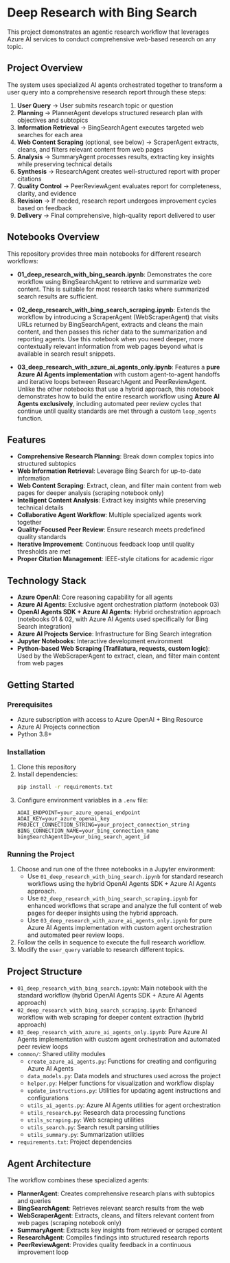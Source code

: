 # Deep Research with Bing Search

This project demonstrates an agentic research workflow that leverages Azure AI services to conduct comprehensive web-based research on any topic.

## Project Overview

The system uses specialized AI agents orchestrated together to transform a user query into a comprehensive research report through these steps:

1. **User Query** → User submits research topic or question
2. **Planning** → PlannerAgent develops structured research plan with objectives and subtopics
3. **Information Retrieval** → BingSearchAgent executes targeted web searches for each area
4. **Web Content Scraping** (optional, see below) → ScraperAgent extracts, cleans, and filters relevant content from web pages
5. **Analysis** → SummaryAgent processes results, extracting key insights while preserving technical details
6. **Synthesis** → ResearchAgent creates well-structured report with proper citations
7. **Quality Control** → PeerReviewAgent evaluates report for completeness, clarity, and evidence
8. **Revision** → If needed, research report undergoes improvement cycles based on feedback
9. **Delivery** → Final comprehensive, high-quality report delivered to user

## Notebooks Overview

This repository provides three main notebooks for different research workflows:

- **01_deep_research_with_bing_search.ipynb**: Demonstrates the core workflow using BingSearchAgent to retrieve and summarize web content. This is suitable for most research tasks where summarized search results are sufficient.

- **02_deep_research_with_bing_search_scraping.ipynb**: Extends the workflow by introducing a ScraperAgent (WebScraperAgent) that visits URLs returned by BingSearchAgent, extracts and cleans the main content, and then passes this richer data to the summarization and reporting agents. Use this notebook when you need deeper, more contextually relevant information from web pages beyond what is available in search result snippets.

- **03_deep_research_with_azure_ai_agents_only.ipynb**: Features a **pure Azure AI Agents implementation** with custom agent-to-agent handoffs and iterative loops between ResearchAgent and PeerReviewAgent. Unlike the other notebooks that use a hybrid approach, this notebook demonstrates how to build the entire research workflow using **Azure AI Agents exclusively**, including automated peer review cycles that continue until quality standards are met through a custom `loop_agents` function.

## Features

- **Comprehensive Research Planning**: Break down complex topics into structured subtopics
- **Web Information Retrieval**: Leverage Bing Search for up-to-date information
- **Web Content Scraping**: Extract, clean, and filter main content from web pages for deeper analysis (scraping notebook only)
- **Intelligent Content Analysis**: Extract key insights while preserving technical details
- **Collaborative Agent Workflow**: Multiple specialized agents work together
- **Quality-Focused Peer Review**: Ensure research meets predefined quality standards
- **Iterative Improvement**: Continuous feedback loop until quality thresholds are met
- **Proper Citation Management**: IEEE-style citations for academic rigor

## Technology Stack

- **Azure OpenAI**: Core reasoning capability for all agents
- **Azure AI Agents**: Exclusive agent orchestration platform (notebook 03)
- **OpenAI Agents SDK + Azure AI Agents**: Hybrid orchestration approach (notebooks 01 & 02, with Azure AI Agents used specifically for Bing Search integration)
- **Azure AI Projects Service**: Infrastructure for Bing Search integration
- **Jupyter Notebooks**: Interactive development environment
- **Python-based Web Scraping (Trafilatura, requests, custom logic)**: Used by the WebScraperAgent to extract, clean, and filter main content from web pages

## Getting Started

### Prerequisites

- Azure subscription with access to Azure OpenAI + Bing Resource
- Azure AI Projects connection
- Python 3.8+

### Installation

1. Clone this repository
2. Install dependencies:
   ```bash
   pip install -r requirements.txt
   ```
3. Configure environment variables in a `.env` file:
   ```
   AOAI_ENDPOINT=your_azure_openai_endpoint
   AOAI_KEY=your_azure_openai_key
   PROJECT_CONNECTION_STRING=your_project_connection_string
   BING_CONNECTION_NAME=your_bing_connection_name
   bingSearchAgentID=your_bing_search_agent_id
   ```

### Running the Project

1. Choose and run one of the three notebooks in a Jupyter environment:
   - Use `01_deep_research_with_bing_search.ipynb` for standard research workflows using the hybrid OpenAI Agents SDK + Azure AI Agents approach.
   - Use `02_deep_research_with_bing_search_scraping.ipynb` for enhanced workflows that scrape and analyze the full content of web pages for deeper insights using the hybrid approach.
   - Use `03_deep_research_with_azure_ai_agents_only.ipynb` for pure Azure AI Agents implementation with custom agent orchestration and automated peer review loops.
2. Follow the cells in sequence to execute the full research workflow.
3. Modify the `user_query` variable to research different topics.

## Project Structure

- `01_deep_research_with_bing_search.ipynb`: Main notebook with the standard workflow (hybrid OpenAI Agents SDK + Azure AI Agents approach)
- `02_deep_research_with_bing_search_scraping.ipynb`: Enhanced workflow with web scraping for deeper content extraction (hybrid approach)
- `03_deep_research_with_azure_ai_agents_only.ipynb`: Pure Azure AI Agents implementation with custom agent orchestration and automated peer review loops
- `common/`: Shared utility modules
  - `create_azure_ai_agents.py`: Functions for creating and configuring Azure AI Agents
  - `data_models.py`: Data models and structures used across the project
  - `helper.py`: Helper functions for visualization and workflow display
  - `update_instructions.py`: Utilities for updating agent instructions and configurations
  - `utils_ai_agents.py`: Azure AI Agents utilities for agent orchestration
  - `utils_research.py`: Research data processing functions
  - `utils_scraping.py`: Web scraping utilities
  - `utils_search.py`: Search result parsing utilities
  - `utils_summary.py`: Summarization utilities
- `requirements.txt`: Project dependencies

## Agent Architecture

The workflow combines these specialized agents:

- **PlannerAgent**: Creates comprehensive research plans with subtopics and queries
- **BingSearchAgent**: Retrieves relevant search results from the web
- **WebScraperAgent**: Extracts, cleans, and filters relevant content from web pages (scraping notebook only)
- **SummaryAgent**: Extracts key insights from retrieved or scraped content
- **ResearchAgent**: Compiles findings into structured research reports
- **PeerReviewAgent**: Provides quality feedback in a continuous improvement loop